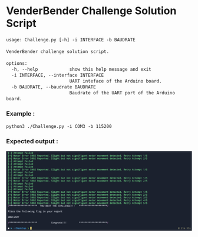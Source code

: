 # VenderBender Challenge Solution Script

```console
usage: Challenge.py [-h] -i INTERFACE -b BAUDRATE

VenderBender challenge solution script.

options:
  -h, --help            show this help message and exit
  -i INTERFACE, --interface INTERFACE
                        UART inteface of the Arduino board.
  -b BAUDRATE, --baudrate BAUDRATE
                        Baudrate of the UART port of the Arduino board.
```

### Example :

```console
python3 ./Challenge.py -i COM3 -b 115200
```

### Expected output :

![](Image/result.png)